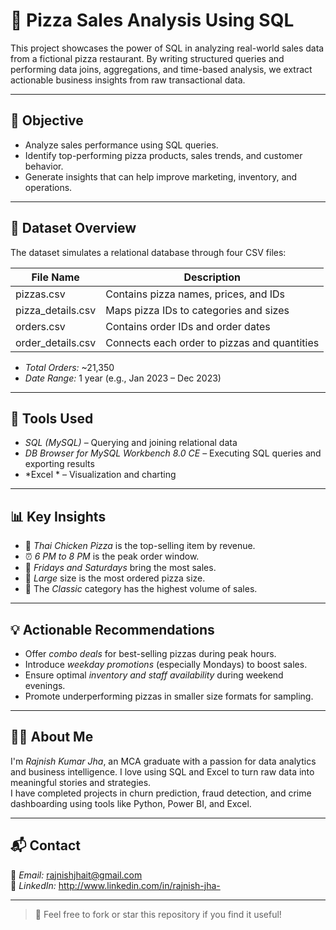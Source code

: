 # 🍕 Pizza Sales Analysis Using SQL

This project showcases the power of SQL in analyzing real-world sales data from a fictional pizza restaurant. 
By writing structured queries and performing data joins, aggregations, and time-based analysis, we extract actionable business insights from raw transactional data.

---

## 🎯 Objective

- Analyze sales performance using SQL queries.
- Identify top-performing pizza products, sales trends, and customer behavior.
- Generate insights that can help improve marketing, inventory, and operations.

---

## 📁 Dataset Overview

The dataset simulates a relational database through four CSV files:

| File Name          | Description                                              |
|--------------------|----------------------------------------------------------|
| pizzas.csv         | Contains pizza names, prices, and IDs                    |
| pizza_details.csv  | Maps pizza IDs to categories and sizes                   |
| orders.csv         | Contains order IDs and order dates                       |
| order_details.csv  | Connects each order to pizzas and quantities             |

- *Total Orders:* ~21,350 
- *Date Range:* 1 year (e.g., Jan 2023 – Dec 2023)

---

## 🧰 Tools Used

- *SQL (MySQL)* – Querying and joining relational data
- *DB Browser for MySQL Workbench 8.0 CE* – Executing SQL queries and exporting results
- *Excel * – Visualization and charting

---

## 📊 Key Insights

- 🍗 *Thai Chicken Pizza* is the top-selling item by revenue.
- ⏰ *6 PM to 8 PM* is the peak order window.
- 📆 *Fridays and Saturdays* bring the most sales.
- 🍕 *Large* size is the most ordered pizza size.
- 🧾 The *Classic* category has the highest volume of sales.

---

## 💡 Actionable Recommendations

- Offer *combo deals* for best-selling pizzas during peak hours.
- Introduce *weekday promotions* (especially Mondays) to boost sales.
- Ensure optimal *inventory and staff availability* during weekend evenings.
- Promote underperforming pizzas in smaller size formats for sampling.

---

## 🙋‍♂ About Me

I'm *Rajnish Kumar Jha*, an MCA graduate with a passion for data analytics and business intelligence. I love using SQL and Excel to turn raw data into meaningful stories and strategies.  
I have completed projects in churn prediction, fraud detection, and crime dashboarding using tools like Python, Power BI, and Excel.

---

## 📬 Contact

📧 *Email:* rajnishjhait@gmail.com  
🔗 *LinkedIn:* http://www.linkedin.com/in/rajnish-jha-

---

> 📝 Feel free to fork or star this repository if you find it useful!
